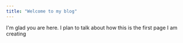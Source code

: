 ```yaml
---
title: "Welcome to my blog"
---
```


I'm glad you are here. I plan to talk about how this is the first page I am creating
